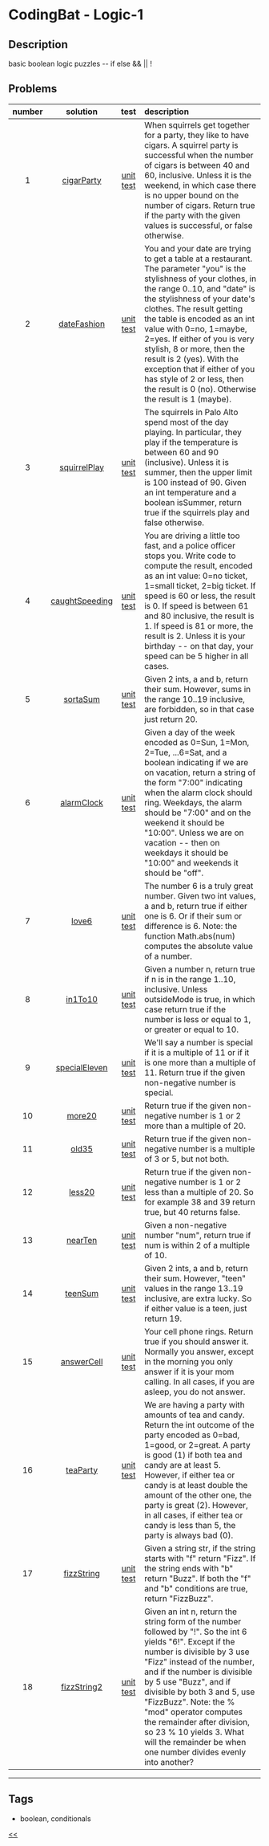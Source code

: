 # CodingBat - Logic-1

## Description
basic boolean logic puzzles -- if else && || !

## Problems
number|solution|test|description
:-:|:-:|:-:|:--
1|[cigarParty](src/main/java/CigarParty.java)|[unit test](src/test/java/CigarPartyTest.java)|When squirrels get together for a party, they like to have cigars. A squirrel party is successful when the number of cigars is between 40 and 60, inclusive. Unless it is the weekend, in which case there is no upper bound on the number of cigars. Return true if the party with the given values is successful, or false otherwise.
2|[dateFashion](src/main/java/DateFashion.java)|[unit test](src/test/java/DateFashionTest.java)|You and your date are trying to get a table at a restaurant. The parameter "you" is the stylishness of your clothes, in the range 0..10, and "date" is the stylishness of your date's clothes. The result getting the table is encoded as an int value with 0=no, 1=maybe, 2=yes. If either of you is very stylish, 8 or more, then the result is 2 (yes). With the exception that if either of you has style of 2 or less, then the result is 0 (no). Otherwise the result is 1 (maybe).
3|[squirrelPlay](src/main/java/SquirrelPlay.java)|[unit test](src/test/java/SquirrelPlayTest.java)|The squirrels in Palo Alto spend most of the day playing. In particular, they play if the temperature is between 60 and 90 (inclusive). Unless it is summer, then the upper limit is 100 instead of 90. Given an int temperature and a boolean isSummer, return true if the squirrels play and false otherwise.
4|[caughtSpeeding](src/main/java/CaughtSpeeding.java)|[unit test](src/test/java/CaughtSpeedingTest.java)|You are driving a little too fast, and a police officer stops you. Write code to compute the result, encoded as an int value: 0=no ticket, 1=small ticket, 2=big ticket. If speed is 60 or less, the result is 0. If speed is between 61 and 80 inclusive, the result is 1. If speed is 81 or more, the result is 2. Unless it is your birthday -- on that day, your speed can be 5 higher in all cases.
5|[sortaSum](src/main/java/SortaSum.java)|[unit test](src/test/java/SortaSumTest.java)|Given 2 ints, a and b, return their sum. However, sums in the range 10..19 inclusive, are forbidden, so in that case just return 20.
6|[alarmClock](src/main/java/AlarmClock.java)|[unit test](src/test/java/AlarmClockTest.java)|Given a day of the week encoded as 0=Sun, 1=Mon, 2=Tue, ...6=Sat, and a boolean indicating if we are on vacation, return a string of the form "7:00" indicating when the alarm clock should ring. Weekdays, the alarm should be "7:00" and on the weekend it should be "10:00". Unless we are on vacation -- then on weekdays it should be "10:00" and weekends it should be "off".
7|[love6](src/main/java/Love6.java)|[unit test](src/test/java/Love6Test.java)|The number 6 is a truly great number. Given two int values, a and b, return true if either one is 6. Or if their sum or difference is 6. Note: the function Math.abs(num) computes the absolute value of a number.
8|[in1To10](src/main/java/In1To10.java)|[unit test](src/test/java/In1To10Test.java)|Given a number n, return true if n is in the range 1..10, inclusive. Unless outsideMode is true, in which case return true if the number is less or equal to 1, or greater or equal to 10.
9|[specialEleven](src/main/java/SpecialEleven.java)|[unit test](src/test/java/SpecialElevenTest.java)|We'll say a number is special if it is a multiple of 11 or if it is one more than a multiple of 11. Return true if the given non-negative number is special.
10|[more20](src/main/java/More20.java)|[unit test](src/test/java/More20Test.java)|Return true if the given non-negative number is 1 or 2 more than a multiple of 20.
11|[old35](src/main/java/Old35.java)|[unit test](src/test/java/Old35Test.java)|Return true if the given non-negative number is a multiple of 3 or 5, but not both.
12|[less20](src/main/java/Less20.java)|[unit test](src/test/java/Less20Test.java)|Return true if the given non-negative number is 1 or 2 less than a multiple of 20. So for example 38 and 39 return true, but 40 returns false.
13|[nearTen](src/main/java/NearTen.java)|[unit test](src/test/java/NearTenTest.java)|Given a non-negative number "num", return true if num is within 2 of a multiple of 10.
14|[teenSum](src/main/java/TeenSum.java)|[unit test](src/test/java/TeenSumTest.java)|Given 2 ints, a and b, return their sum. However, "teen" values in the range 13..19 inclusive, are extra lucky. So if either value is a teen, just return 19.
15|[answerCell](src/main/java/AnswerCell.java)|[unit test](src/test/java/AnswerCellTest.java)|Your cell phone rings. Return true if you should answer it. Normally you answer, except in the morning you only answer if it is your mom calling. In all cases, if you are asleep, you do not answer.
16|[teaParty](src/main/java/TeaParty.java)|[unit test](src/test/java/TeaPartyTest.java)|We are having a party with amounts of tea and candy. Return the int outcome of the party encoded as 0=bad, 1=good, or 2=great. A party is good (1) if both tea and candy are at least 5. However, if either tea or candy is at least double the amount of the other one, the party is great (2). However, in all cases, if either tea or candy is less than 5, the party is always bad (0).
17|[fizzString](src/main/java/FizzString.java)|[unit test](src/test/java/FizzStringTest.java)|Given a string str, if the string starts with "f" return "Fizz". If the string ends with "b" return "Buzz". If both the "f" and "b" conditions are true, return "FizzBuzz".
18|[fizzString2](src/main/java/FizzString2.java)|[unit test](src/test/java/FizzString2Test.java)|Given an int n, return the string form of the number followed by "!". So the int 6 yields "6!". Except if the number is divisible by 3 use "Fizz" instead of the number, and if the number is divisible by 5 use "Buzz", and if divisible by both 3 and 5, use "FizzBuzz". Note: the % "mod" operator computes the remainder after division, so 23 % 10 yields 3. What will the remainder be when one number divides evenly into another?
<hr/>
<!-- 0|[name](src/main/java)|[unit test](src/test/java)|desc-->

## Tags
- boolean, conditionals

[<<](../README.md#coding-bat)
